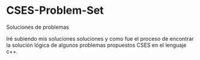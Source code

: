 # CSES-Problem-Set

Soluciones de problemas

Iré subiendo mis soluciones soluciones y como fue el proceso de encontrar la solución lógica de algunos problemas propuestos CSES en el lenguaje c++.